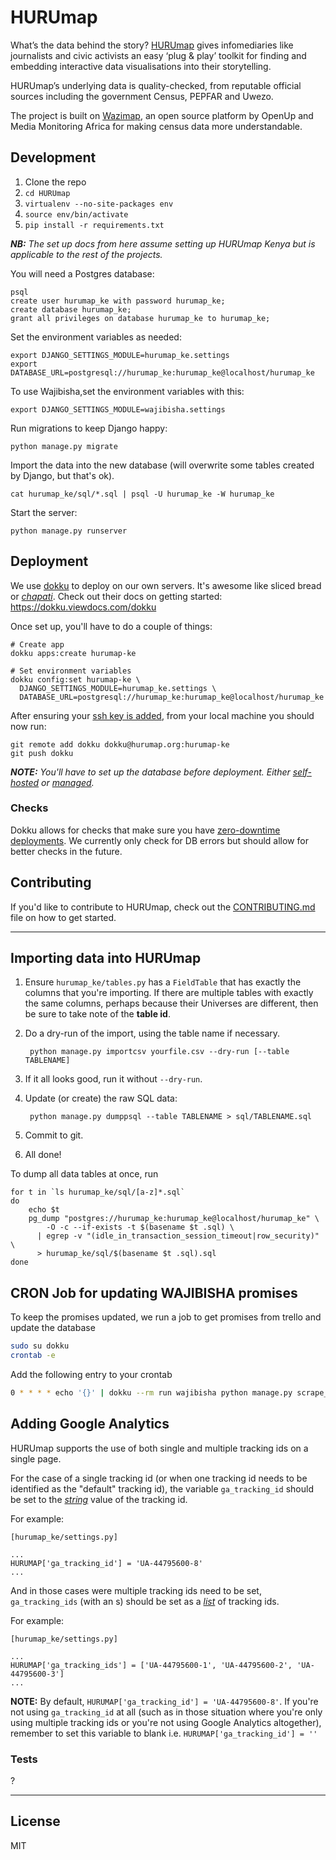 HURUmap
=======

What’s the data behind the story? [HURUmap](https://hurumap.org) gives infomediaries like journalists and civic activists an easy ‘plug & play’ toolkit for finding and embedding interactive data visualisations into their storytelling.

HURUmap’s underlying data is quality-checked, from reputable official sources including the government Census, PEPFAR and Uwezo.

The project is built on [Wazimap](http://wazimap.readthedocs.org/en/latest/), an open source platform by OpenUp and Media Monitoring Africa for making census data more understandable.


## Development

1. Clone the repo
2. ``cd HURUmap``
3. ``virtualenv --no-site-packages env``
4. ``source env/bin/activate``
5. ``pip install -r requirements.txt``


***NB:** The set up docs from here assume setting up HURUmap Kenya but is applicable to the rest of the projects.*

You will need a Postgres database:

```
psql
create user hurumap_ke with password hurumap_ke;
create database hurumap_ke;
grant all privileges on database hurumap_ke to hurumap_ke;
```

Set the environment variables as needed:
```
export DJANGO_SETTINGS_MODULE=hurumap_ke.settings
export DATABASE_URL=postgresql://hurumap_ke:hurumap_ke@localhost/hurumap_ke
```


To use Wajibisha,set the environment variables with this:
```
export DJANGO_SETTINGS_MODULE=wajibisha.settings

```

Run migrations to keep Django happy:
```
python manage.py migrate
```

Import the data into the new database (will overwrite some tables created by Django, but that's ok).
```
cat hurumap_ke/sql/*.sql | psql -U hurumap_ke -W hurumap_ke
```

Start the server:
```
python manage.py runserver
```

## Deployment

We use [dokku](https://dokku.viewdocs.com/dokku) to deploy on our own servers. It's awesome like sliced bread or [*chapati*](https://google.com/search?q=chapati). Check out their docs on getting started: https://dokku.viewdocs.com/dokku

Once set up, you'll have to do a couple of things:
```
# Create app
dokku apps:create hurumap-ke

# Set environment variables
dokku config:set hurumap-ke \
  DJANGO_SETTINGS_MODULE=hurumap_ke.settings \
  DATABASE_URL=postgresql://hurumap_ke:hurumap_ke@localhost/hurumap_ke
```

After ensuring your [ssh key is added](https://dokku.viewdocs.com/dokku/user-management), from your local machine you should now run:
```
git remote add dokku dokku@hurumap.org:hurumap-ke
git push dokku
```

***NOTE:** You'll have to set up the database before deployment. Either [self-hosted](https://github.com/dokku/dokku-postgres-plugin) or [managed](https://aws.amazon.com/rds).*


### Checks

Dokku allows for checks that make sure you have [zero-downtime deployments](http://dokku.viewdocs.io/dokku/deployment/zero-downtime-deploys/). We currently only check for DB errors but should allow for better checks in the future.


## Contributing

If you'd like to contribute to HURUmap, check out the [CONTRIBUTING.md](CONTRIBUTING.md) file on how to get started.


---

## Importing data into HURUmap

1. Ensure ``hurumap_ke/tables.py`` has a ``FieldTable`` that has exactly the columns that you're importing. If there are multiple tables with exactly the same columns, perhaps because their Universes are different, then be sure to take note of the **table id**.
2. Do a dry-run of the import, using the table name if necessary.

        python manage.py importcsv yourfile.csv --dry-run [--table TABLENAME]

3. If it all looks good, run it without ``--dry-run``.
4. Update (or create) the raw SQL data:

        python manage.py dumppsql --table TABLENAME > sql/TABLENAME.sql

5. Commit to git.
6. All done!

To dump all data tables at once, run
```shell
for t in `ls hurumap_ke/sql/[a-z]*.sql`
do
    echo $t
    pg_dump "postgres://hurumap_ke:hurumap_ke@localhost/hurumap_ke" \
        -O -c --if-exists -t $(basename $t .sql) \
      | egrep -v "(idle_in_transaction_session_timeout|row_security)" \
      > hurumap_ke/sql/$(basename $t .sql).sql
done
```

## CRON Job for updating WAJIBISHA promises

To keep the promises updated, we run a job to get promises from trello and update the database
```sh
sudo su dokku
crontab -e
```

Add the following entry to your crontab

```sh
0 * * * * echo '{}' | dokku --rm run wajibisha python manage.py scrape_trello
```

## Adding Google Analytics

HURUmap supports the use of both single and multiple tracking ids on a single page.

For the case of a single tracking id (or when one tracking id needs to be identified as the "default" tracking id), the variable `ga_tracking_id` should be set to the [*string*](https://developers.google.com/edu/python/strings) value of the tracking id.

For example:

```
[hurumap_ke/settings.py]

...
HURUMAP['ga_tracking_id'] = 'UA-44795600-8'
...
```

And in those cases were multiple tracking ids need to be set, `ga_tracking_ids` (with an s) should be set as a [*list*](https://developers.google.com/edu/python/lists) of tracking ids.

For example:

```
[hurumap_ke/settings.py]

...
HURUMAP['ga_tracking_ids'] = ['UA-44795600-1', 'UA-44795600-2', 'UA-44795600-3']
...
```

**NOTE:** By default, `HURUMAP['ga_tracking_id'] = 'UA-44795600-8'`. If you're not using `ga_tracking_id` at all (such as in those situation where you're only using multiple tracking ids or you're not using Google Analytics altogether), remember to set this variable to blank i.e. `HURUMAP['ga_tracking_id'] = ''`

### Tests

?

---

## License

MIT 
